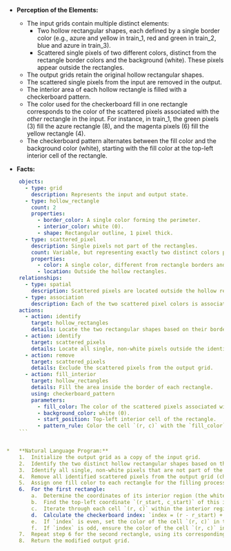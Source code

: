 *   **Perception of the Elements:**
    *   The input grids contain multiple distinct elements:
        *   Two hollow rectangular shapes, each defined by a single border color (e.g., azure and yellow in train\_1, red and green in train\_2, blue and azure in train\_3).
        *   Scattered single pixels of two different colors, distinct from the rectangle border colors and the background (white). These pixels appear outside the rectangles.
    *   The output grids retain the original hollow rectangular shapes.
    *   The scattered single pixels from the input are removed in the output.
    *   The interior area of each hollow rectangle is filled with a checkerboard pattern.
    *   The color used for the checkerboard fill in one rectangle corresponds to the color of the scattered pixels associated with the *other* rectangle in the input. For instance, in train\_1, the green pixels (3) fill the azure rectangle (8), and the magenta pixels (6) fill the yellow rectangle (4).
    *   The checkerboard pattern alternates between the fill color and the background color (white), starting with the fill color at the top-left interior cell of the rectangle.

*   **Facts:**
    
```yaml
    objects:
      - type: grid
        description: Represents the input and output state.
      - type: hollow_rectangle
        count: 2
        properties:
          - border_color: A single color forming the perimeter.
          - interior_color: white (0).
          - shape: Rectangular outline, 1 pixel thick.
      - type: scattered_pixel
        description: Single pixels not part of the rectangles.
        count: Variable, but representing exactly two distinct colors per input example.
        properties:
          - color: A single color, different from rectangle borders and background.
          - location: Outside the hollow rectangles.
    relationships:
      - type: spatial
        description: Scattered pixels are located outside the hollow rectangles.
      - type: association
        description: Each of the two scattered pixel colors is associated with one of the two rectangles (specifically, the one it will fill). The color associated with rectangle A is used to fill rectangle B, and vice-versa.
    actions:
      - action: identify
        target: hollow_rectangles
        details: Locate the two rectangular shapes based on their border color and white interior.
      - action: identify
        target: scattered_pixels
        details: Locate all single, non-white pixels outside the identified rectangles. Determine the two distinct colors present among these pixels.
      - action: remove
        target: scattered_pixels
        details: Exclude the scattered pixels from the output grid.
      - action: fill_interior
        target: hollow_rectangles
        details: Fill the area inside the border of each rectangle.
        using: checkerboard_pattern
        parameters:
          - fill_color: The color of the scattered pixels associated with the *other* rectangle.
          - background_color: white (0).
          - start_position: Top-left interior cell of the rectangle.
          - pattern_rule: Color the cell `(r, c)` with the `fill_color` if `(r - r_start) + (c - c_start)` is even, where `(r_start, c_start)` is the top-left interior coordinate. Otherwise, leave it as `background_color`.
    ```


*   **Natural Language Program:**
    1.  Initialize the output grid as a copy of the input grid.
    2.  Identify the two distinct hollow rectangular shapes based on their single-color borders enclosing a white area. Record their border colors and bounding boxes.
    3.  Identify all single, non-white pixels that are not part of the borders of the identified rectangles. Record the two distinct colors found among these scattered pixels (let's call them `fill_color_A` and `fill_color_B`).
    4.  Remove all identified scattered pixels from the output grid (change their color to white).
    5.  Assign one fill color to each rectangle for the filling process. The rule observed is that the color found scattered in the input is used to fill the *other* rectangle. (e.g., If `rect_1` and `rect_2` are the rectangles, and `fill_color_A` and `fill_color_B` are the scattered colors, `rect_1` will be filled using `fill_color_B`, and `rect_2` will be filled using `fill_color_A`).
    6.  For the first rectangle:
        a.  Determine the coordinates of its interior region (the white pixels immediately inside the border).
        b.  Find the top-left coordinate `(r_start, c_start)` of this interior region.
        c.  Iterate through each cell `(r, c)` within the interior region.
        d.  Calculate the checkerboard index: `index = (r - r_start) + (c - c_start)`.
        e.  If `index` is even, set the color of the cell `(r, c)` in the output grid to the assigned fill color for this rectangle.
        f.  If `index` is odd, ensure the color of the cell `(r, c)` in the output grid is white (0).
    7.  Repeat step 6 for the second rectangle, using its corresponding assigned fill color.
    8.  Return the modified output grid.